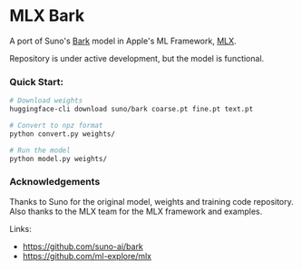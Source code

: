 # MLX Bark

A port of Suno's [Bark](https://github.com/suno-ai/bark) model in Apple's ML Framework, [MLX](https://github.com/ml-explore/mlx).

Repository is under active development, but the model is functional. 

### Quick Start: 
```bash
# Download weights
huggingface-cli download suno/bark coarse.pt fine.pt text.pt

# Convert to npz format
python convert.py weights/

# Run the model
python model.py weights/
```

### Acknowledgements
Thanks to Suno for the original model, weights and training code repository. Also thanks to the MLX team for the MLX framework and examples.

Links:
- https://github.com/suno-ai/bark
- https://github.com/ml-explore/mlx
